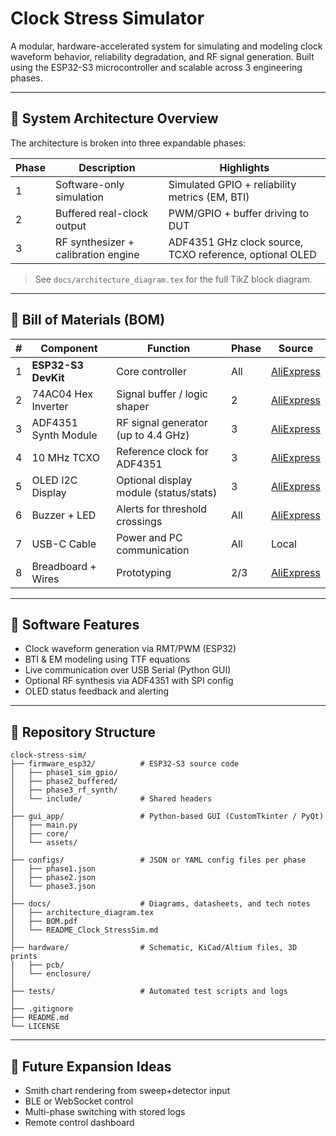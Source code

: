 # Clock Stress Simulator

A modular, hardware-accelerated system for simulating and modeling clock waveform behavior, reliability degradation, and RF signal generation. Built using the ESP32-S3 microcontroller and scalable across 3 engineering phases.

---

## 📐 System Architecture Overview

The architecture is broken into three expandable phases:

| Phase | Description                         | Highlights                                              |
| ----- | ----------------------------------- | ------------------------------------------------------- |
| 1     | Software-only simulation            | Simulated GPIO + reliability metrics (EM, BTI)          |
| 2     | Buffered real-clock output          | PWM/GPIO + buffer driving to DUT                        |
| 3     | RF synthesizer + calibration engine | ADF4351 GHz clock source, TCXO reference, optional OLED |

> See `docs/architecture_diagram.tex` for the full TikZ block diagram.

---

## 🔧 Bill of Materials (BOM)

| # | Component            | Function                               | Phase | Source                                                  |
| - | -------------------- | -------------------------------------- | ----- | ------------------------------------------------------- |
| 1 | **ESP32-S3 DevKit**  | Core controller                        | All   | [AliExpress](https://s.click.aliexpress.com/e/_DdYiDB3) |
| 2 | 74AC04 Hex Inverter  | Signal buffer / logic shaper           | 2     | [AliExpress](https://s.click.aliexpress.com/e/_DFBh0c5) |
| 3 | ADF4351 Synth Module | RF signal generator (up to 4.4 GHz)    | 3     | [AliExpress](https://s.click.aliexpress.com/e/_Dmu5Xfb) |
| 4 | 10 MHz TCXO          | Reference clock for ADF4351            | 3     | [AliExpress](https://s.click.aliexpress.com/e/_DCmf4AT) |
| 5 | OLED I2C Display     | Optional display module (status/stats) | 3     | [AliExpress](https://s.click.aliexpress.com/e/_DdVzUdL) |
| 6 | Buzzer + LED         | Alerts for threshold crossings         | All   | [AliExpress](https://s.click.aliexpress.com/e/_DdoGM9h) |
| 7 | USB-C Cable          | Power and PC communication             | All   | Local                                                   |
| 8 | Breadboard + Wires   | Prototyping                            | 2/3   | [AliExpress](https://s.click.aliexpress.com/e/_DmWUG9L) |

---

## 🧩 Software Features

* Clock waveform generation via RMT/PWM (ESP32)
* BTI & EM modeling using TTF equations
* Live communication over USB Serial (Python GUI)
* Optional RF synthesis via ADF4351 with SPI config
* OLED status feedback and alerting

---

## 📁 Repository Structure

```
clock-stress-sim/
├── firmware_esp32/          # ESP32-S3 source code
│   ├── phase1_sim_gpio/
│   ├── phase2_buffered/
│   ├── phase3_rf_synth/
│   └── include/             # Shared headers
│
├── gui_app/                 # Python-based GUI (CustomTkinter / PyQt)
│   ├── main.py
│   ├── core/
│   └── assets/
│
├── configs/                 # JSON or YAML config files per phase
│   ├── phase1.json
│   ├── phase2.json
│   └── phase3.json
│
├── docs/                    # Diagrams, datasheets, and tech notes
│   ├── architecture_diagram.tex
│   ├── BOM.pdf
│   └── README_Clock_StressSim.md
│
├── hardware/                # Schematic, KiCad/Altium files, 3D prints
│   ├── pcb/
│   └── enclosure/
│
├── tests/                   # Automated test scripts and logs
│
├── .gitignore
├── README.md
└── LICENSE
```

---

## 🧠 Future Expansion Ideas

* Smith chart rendering from sweep+detector input
* BLE or WebSocket control
* Multi-phase switching with stored logs
* Remote control dashboard

